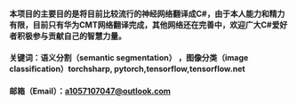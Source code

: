 #### 本项目的主要目的是将目前比较流行的神经网络翻译成C#，由于本人能力和精力有限，目前只有华为CMT网络翻译完成，其他网络还在完善中，欢迎广大C#爱好者积极参与贡献自己的智慧力量。
#### 关键词：语义分割（semantic segmentation） ，图像分类（image classification）torchsharp, pytorch,tensorflow,tensorflow.net
#### 邮箱（Email）：a1057107047@outlook.com

